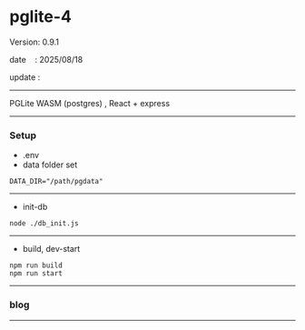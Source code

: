 # pglite-4

 Version: 0.9.1

 date    : 2025/08/18
 
 update  :

***

PGLite WASM (postgres) , React + express

***
### Setup

* .env
* data folder set
```
DATA_DIR="/path/pgdata"
```

***
* init-db

```
node ./db_init.js
```
***
* build, dev-start

```
npm run build
npm run start
```
***
### blog 

***

